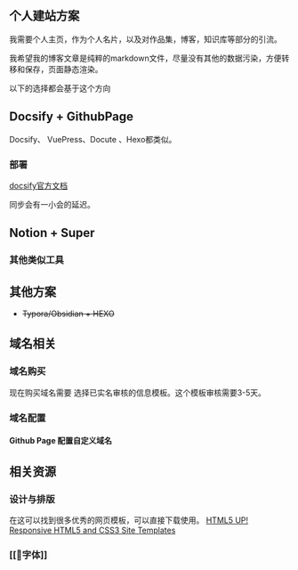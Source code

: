 

## 个人建站方案

我需要个人主页，作为个人名片，以及对作品集，博客，知识库等部分的引流。

我希望我的博客文章是纯粹的markdown文件，尽量没有其他的数据污染，方便转移和保存，页面静态渲染。

以下的选择都会基于这个方向

## Docsify + GithubPage
Docsify、 VuePress、Docute 、Hexo都类似。

### 部署
[docsify官方文档](https://docsify.js.org/#/zh-cn/)

同步会有一小会的延迟。



## Notion + Super




### 其他类似工具



## 其他方案

- ~~Typora/Obsidian + HEXO~~



## 域名相关
### 域名购买

现在购买域名需要 选择已实名审核的信息模板。这个模板审核需要3-5天。

### 域名配置
#### Github Page 配置自定义域名


## 相关资源

### 设计与排版

在这可以找到很多优秀的网页模板，可以直接下载使用。 [HTML5 UP! Responsive HTML5 and CSS3 Site Templates](https://html5up.net/)

### [[🍴字体]]

